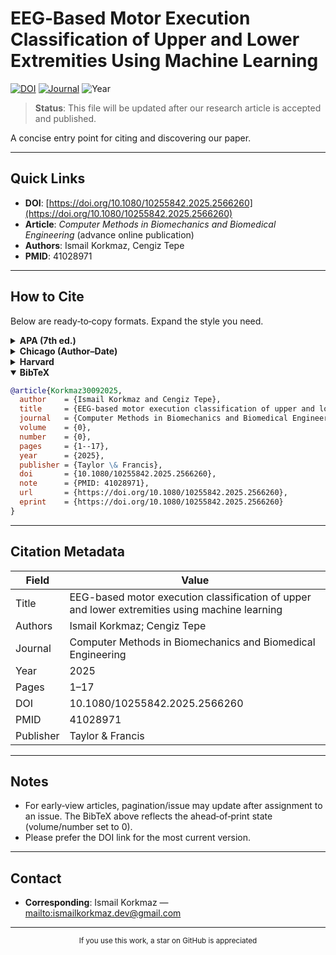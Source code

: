 # EEG‑Based Motor Execution Classification of Upper and Lower Extremities Using Machine Learning

[![DOI](https://img.shields.io/badge/DOI-10.1080%2F10255842.2025.2566260-blue)](https://doi.org/10.1080/10255842.2025.2566260)
[![Journal](https://img.shields.io/badge/Journal-Computer%20Methods%20in%20Biomechanics%20and%20Biomedical%20Engineering-6a1b9a)](https://www.tandfonline.com/journals/gcmb20)
![Year](https://img.shields.io/badge/Year-2025-black)

> **Status**: This file will be updated after our research article is accepted and published.

A concise entry point for citing and discovering our paper.

---

## Quick Links

* **DOI**: [https://doi.org/10.1080/10255842.2025.2566260](https://doi.org/10.1080/10255842.2025.2566260)
* **Article**: *Computer Methods in Biomechanics and Biomedical Engineering* (advance online publication)
* **Authors**: Ismail Korkmaz, Cengiz Tepe
* **PMID**: 41028971

---

## How to Cite

Below are ready‑to‑copy formats. Expand the style you need.

<details>
<summary><strong>APA (7th ed.)</strong></summary>

> Korkmaz, I., & Tepe, C. (2025). EEG-based motor execution classification of upper and lower extremities using machine learning. *Computer Methods in Biomechanics and Biomedical Engineering*, 1–17. [https://doi.org/10.1080/10255842.2025.2566260](https://doi.org/10.1080/10255842.2025.2566260)

</details>

<details>
<summary><strong>Chicago (Author–Date)</strong></summary>

> Korkmaz, Ismail, and Cengiz Tepe. 2025. “EEG-Based Motor Execution Classification of Upper and Lower Extremities Using Machine Learning.” *Computer Methods in Biomechanics and Biomedical Engineering*, September, 1–17. [https://doi.org/10.1080/10255842.2025.2566260](https://doi.org/10.1080/10255842.2025.2566260).

</details>

<details>
<summary><strong>Harvard</strong></summary>

> Korkmaz, I. and Tepe, C. (2025) ‘EEG-based motor execution classification of upper and lower extremities using machine learning’, *Computer Methods in Biomechanics and Biomedical Engineering*, pp. 1–17. doi: 10.1080/10255842.2025.2566260.

</details>

<details open>
<summary><strong>BibTeX</strong></summary>

```bibtex
@article{Korkmaz30092025,
  author    = {Ismail Korkmaz and Cengiz Tepe},
  title     = {EEG-based motor execution classification of upper and lower extremities using machine learning},
  journal   = {Computer Methods in Biomechanics and Biomedical Engineering},
  volume    = {0},
  number    = {0},
  pages     = {1--17},
  year      = {2025},
  publisher = {Taylor \& Francis},
  doi       = {10.1080/10255842.2025.2566260},
  note      = {PMID: 41028971},
  url       = {https://doi.org/10.1080/10255842.2025.2566260},
  eprint    = {https://doi.org/10.1080/10255842.2025.2566260}
}
```

</details>

---

## Citation Metadata

| Field     | Value                                                                                          |
| --------- | ---------------------------------------------------------------------------------------------- |
| Title     | EEG-based motor execution classification of upper and lower extremities using machine learning |
| Authors   | Ismail Korkmaz; Cengiz Tepe                                                                    |
| Journal   | Computer Methods in Biomechanics and Biomedical Engineering                                    |
| Year      | 2025                                                                                           |
| Pages     | 1–17                                                                                           |
| DOI       | 10.1080/10255842.2025.2566260                                                                  |
| PMID      | 41028971                                                                                       |
| Publisher | Taylor & Francis                                                                               |

---

## Notes

* For early‑view articles, pagination/issue may update after assignment to an issue. The BibTeX above reflects the ahead‑of‑print state (volume/number set to 0).
* Please prefer the DOI link for the most current version.

---

## Contact

* **Corresponding**: Ismail Korkmaz — [mailto:ismailkorkmaz.dev@gmail.com](mailto:ismailkorkmaz.dev@gmail.com)

---

<p align="center">
  <sub>If you use this work, a star on GitHub is appreciated </sub>
</p>
